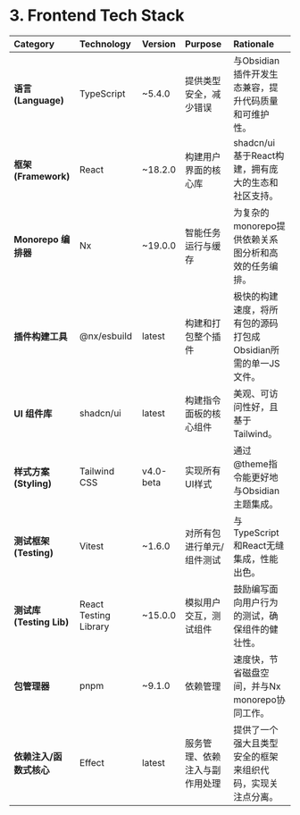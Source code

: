 # 3. Frontend Tech Stack

| Category                 | Technology            | Version   | Purpose                        | Rationale                                                      |
| :----------------------- | :-------------------- | :-------- | :----------------------------- | :------------------------------------------------------------- |
| **语言 (Language)**      | TypeScript            | ~5.4.0    | 提供类型安全，减少错误         | 与Obsidian插件开发生态兼容，提升代码质量和可维护性。           |
| **框架 (Framework)**     | React                 | ~18.2.0   | 构建用户界面的核心库           | shadcn/ui 基于React构建，拥有庞大的生态和社区支持。            |
| **Monorepo 编排器**      | Nx                    | ~19.0.0   | 智能任务运行与缓存             | 为复杂的monorepo提供依赖关系图分析和高效的任务编排。           |
| **插件构建工具**         | @nx/esbuild           | latest    | 构建和打包整个插件             | 极快的构建速度，将所有包的源码打包成Obsidian所需的单一JS文件。 |
| **UI 组件库**            | shadcn/ui             | latest    | 构建指令面板的核心组件         | 美观、可访问性好，且基于Tailwind。                             |
| **样式方案 (Styling)**   | Tailwind CSS          | v4.0-beta | 实现所有UI样式                 | 通过@theme指令能更好地与Obsidian主题集成。                     |
| **测试框架 (Testing)**   | Vitest                | ~1.6.0    | 对所有包进行单元/组件测试      | 与TypeScript和React无缝集成，性能出色。                        |
| **测试库 (Testing Lib)** | React Testing Library | ~15.0.0   | 模拟用户交互，测试组件         | 鼓励编写面向用户行为的测试，确保组件的健壮性。                 |
| **包管理器**             | pnpm                  | ~9.1.0    | 依赖管理                       | 速度快，节省磁盘空间，并与Nx monorepo协同工作。                |
| **依赖注入/函数式核心**  | Effect                | latest    | 服务管理、依赖注入与副作用处理 | 提供了一个强大且类型安全的框架来组织代码，实现关注点分离。     |
